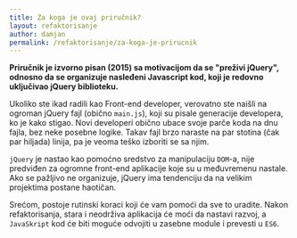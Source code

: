```yaml
---
title: Za koga je ovaj priručnik?
layout: refaktorisanje
author: damjan
permalink: /refaktorisanje/za-koga-je-prirucnik
---
```


**Priručnik je izvorno pisan (2015) sa motivacijom da se "preživi jQuery", odnosno da se organizuje nasleđeni Javascript kod, koji je redovno uključivao jQuery biblioteku.**

Ukoliko ste ikad radili kao Front-end developer, verovatno ste naišli na ogroman jQuery fajl (obično `main.js`), koji su pisale generacije developera, ko je kako stigao. Novi developeri obično ubace svoje parče koda na dnu fajla, bez neke posebne logike. Takav fajl brzo naraste na par stotina (čak par hiljada) linija, pa je veoma teško izboriti se sa njim.

`jQuery` je nastao kao pomoćno sredstvo za manipulaciju `DOM`-a, nije predviđen za ogromne front-end aplikacije koje su u međuvremenu nastale. Ako se pažljivo ne organizuje, jQuery ima tendenciju da na velikim projektima postane haotičan.

Srećom, postoje rutinski koraci koji će vam pomoći da sve to uradite. Nakon refaktorisanja, stara i neodrživa aplikacija će moći da nastavi razvoj, a `JavaSkript` kod će biti moguće odvojiti u zasebne module i prevesti u `ES6`.
